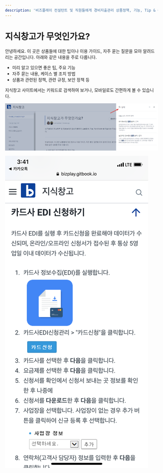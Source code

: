 ```yaml
---
description: '비즈플레이 컨설턴트 및 직원들에게 경비지출관리 상품정책, 기능, Tip & Guide 를 제공하는 지식창고입니다.'
---
```


# 지식창고가 무엇인가요?

안녕하세요. 이 곳은 상품들에 대한 팁이나 이용 가이드, 자주 묻는 질문을 모아 알려드리는 공간입니다. 아래와 같은 내용을 주로 다룹니다.

* 미리 알고 있으면 좋은 팁, 주요 기능
* 자주 묻는 내용, 케이스 별 조치 방법
* 상품과 관련된 정책, 관련 규정, 보안 정책 등

지식창고 사이트에서는 키워드로 검색하여 보거나, 모바일로도 간편하게 볼 수 있습니다.

![&#xD0A4;&#xC6CC;&#xB4DC;&#xB97C; &#xAC80;&#xC0C9;&#xD558;&#xC5EC; &#xB0B4;&#xC6A9;&#xC744; &#xD655;&#xC778;&#xD560; &#xC218; &#xC788;&#xC2B5;&#xB2C8;&#xB2E4;.](.gitbook/assets/chrome_mwjgezibue.png)

![&#xBAA8;&#xBC14;&#xC77C; &#xD654;&#xBA74; \( bizplay.gitbook.io \)](.gitbook/assets/kakaotalk_20190107_111620318.png)

